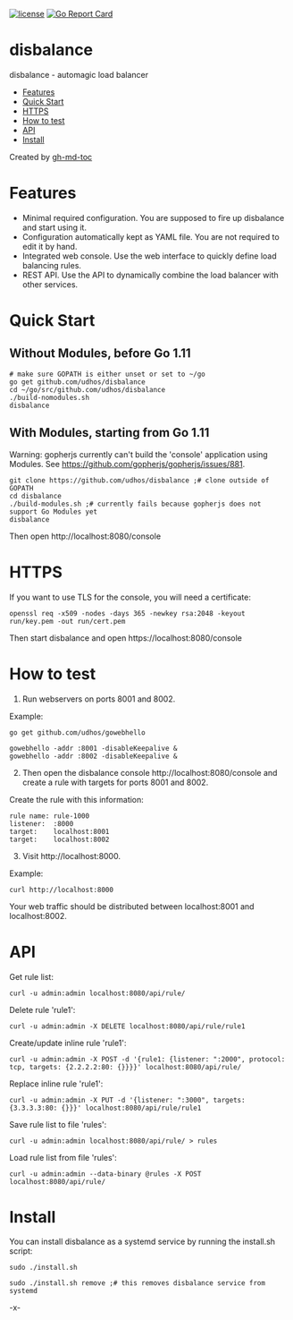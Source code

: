[![license](http://img.shields.io/badge/license-MIT-blue.svg)](https://github.com/udhos/disbalance/blob/master/LICENSE)
[![Go Report Card](https://goreportcard.com/badge/github.com/udhos/disbalance)](https://goreportcard.com/report/github.com/udhos/disbalance)

# disbalance
disbalance - automagic load balancer

* [Features](#features)
* [Quick Start](#quick-start)
* [HTTPS](#https)
* [How to test](#how-to-test)
* [API](#api)
* [Install](#install)

Created by [gh-md-toc](https://github.com/ekalinin/github-markdown-toc.go)

# Features

- Minimal required configuration. You are supposed to fire up disbalance and start using it.
- Configuration automatically kept as YAML file. You are not required to edit it by hand.
- Integrated web console. Use the web interface to quickly define load balancing rules.
- REST API. Use the API to dynamically combine the load balancer with other services.

# Quick Start

## Without Modules, before Go 1.11

    # make sure GOPATH is either unset or set to ~/go
    go get github.com/udhos/disbalance
    cd ~/go/src/github.com/udhos/disbalance
    ./build-nomodules.sh
    disbalance

## With Modules, starting from Go 1.11

Warning: gopherjs currently can't build the 'console' application using Modules. See https://github.com/gopherjs/gopherjs/issues/881.

    git clone https://github.com/udhos/disbalance ;# clone outside of GOPATH
    cd disbalance
    ./build-modules.sh ;# currently fails because gopherjs does not support Go Modules yet
    disbalance

Then open http://localhost:8080/console

# HTTPS

If you want to use TLS for the console, you will need a certificate:

    openssl req -x509 -nodes -days 365 -newkey rsa:2048 -keyout run/key.pem -out run/cert.pem

Then start disbalance and open https://localhost:8080/console

# How to test

1. Run webservers on ports 8001 and 8002.

Example:

    go get github.com/udhos/gowebhello

    gowebhello -addr :8001 -disableKeepalive &
    gowebhello -addr :8002 -disableKeepalive &

2. Then open the disbalance console http://localhost:8080/console and create a rule with targets for ports 8001 and 8002.

Create the rule with this information:

    rule name: rule-1000
    listener:  :8000
    target:    localhost:8001
    target:    localhost:8002

3. Visit http://localhost:8000.

Example:

    curl http://localhost:8000

Your web traffic should be distributed between localhost:8001 and localhost:8002.

# API

Get rule list:

    curl -u admin:admin localhost:8080/api/rule/

Delete rule 'rule1':

    curl -u admin:admin -X DELETE localhost:8080/api/rule/rule1

Create/update inline rule 'rule1':

    curl -u admin:admin -X POST -d '{rule1: {listener: ":2000", protocol: tcp, targets: {2.2.2.2:80: {}}}}' localhost:8080/api/rule/

Replace inline rule 'rule1':

    curl -u admin:admin -X PUT -d '{listener: ":3000", targets: {3.3.3.3:80: {}}}' localhost:8080/api/rule/rule1

Save rule list to file 'rules':

    curl -u admin:admin localhost:8080/api/rule/ > rules

Load rule list from file 'rules':

    curl -u admin:admin --data-binary @rules -X POST localhost:8080/api/rule/

# Install

You can install disbalance as a systemd service by running the install.sh script:

    sudo ./install.sh

    sudo ./install.sh remove ;# this removes disbalance service from systemd

-x-

